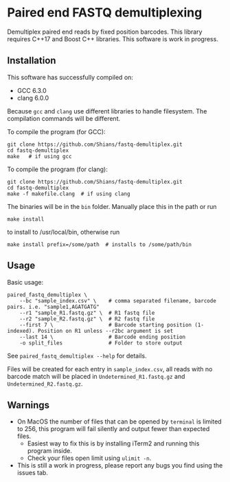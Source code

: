 # Paired end FASTQ demultiplexing

Demultiplex paired end reads by fixed position barcodes. This library requires C++17 and Boost C++ libraries. This software is work in progress.

## Installation

This software has successfully compiled on:

* GCC 6.3.0
* clang 6.0.0

Because `gcc` and `clang` use different libraries to handle filesystem. The compilation commands will be different.

To compile the program (for GCC):

```
git clone https://github.com/Shians/fastq-demultiplex.git
cd fastq-demultiplex
make   # if using gcc
```

To compile the program (for clang):

```
git clone https://github.com/Shians/fastq-demultiplex.git
cd fastq-demultiplex
make -f makefile.clang  # if using clang
```

The binaries will be in the `bin` folder. Manually place this in the path or run

```
make install
```

to install to /usr/local/bin, otherwise run

```
make install prefix=/some/path  # installs to /some/path/bin
```

## Usage

Basic usage:

```
paired_fastq_demultiplex \
    --bc "sample_index.csv" \    # comma separated filename, barcode pairs. i.e. "sample1,AGATGATG"
    --r1 "sample_R1.fastq.gz" \  # R1 fastq file
    --r2 "sample_R2.fastq.gz" \  # R2 fastq file
    --first 7 \                  # Barcode starting position (1-indexed). Position on R1 unless --r2bc argument is set
    --last 14 \                  # Barcode ending position
    -o split_files               # Folder to store output
```

See `paired_fastq_demultiplex --help` for details.

Files will be created for each entry in `sample_index.csv`, all reads with no barcode match will be placed in `Undetermined_R1.fastq.gz` and `Undetermined_R2.fastq.gz`.

## Warnings

* On MacOS the number of files that can be opened by `terminal` is limited to 256, this program will fail silently and output fewer than expected files.
    * Easiest way to fix this is by installing iTerm2 and running this program inside.
    * Check your files open limit using `ulimit -n`.
* This is still a work in progress, please report any bugs you find using the issues tab.
